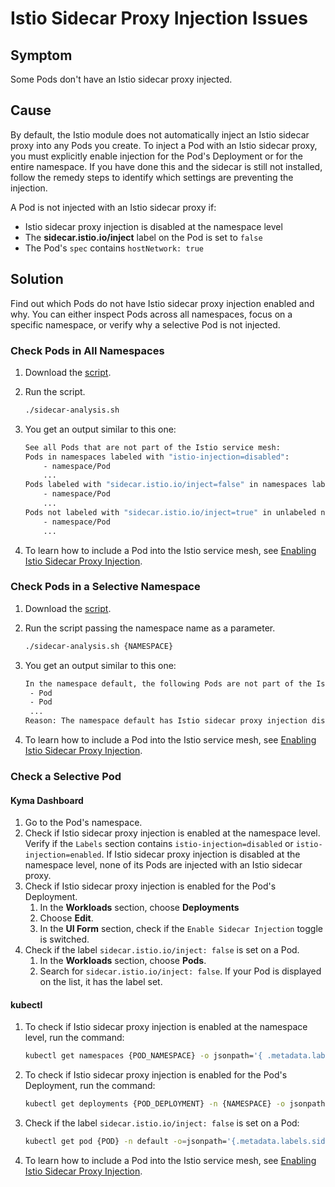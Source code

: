 # Istio Sidecar Proxy Injection Issues

## Symptom

Some Pods don't have an Istio sidecar proxy injected.

## Cause

By default, the Istio module does not automatically inject an Istio sidecar proxy into any Pods you create. To inject a Pod with an Istio sidecar proxy, you must explicitly enable injection for the Pod's Deployment or for the entire namespace. If you have done this and the sidecar is still not installed, follow the remedy steps to identify which settings are preventing the injection.

A Pod is not injected with an Istio sidecar proxy if:
- Istio sidecar proxy injection is disabled at the namespace level
- The **sidecar.istio.io/inject** label on the Pod is set to `false`
- The Pod's `spec` contains `hostNetwork: true`

## Solution

Find out which Pods do not have Istio sidecar proxy injection enabled and why. You can either inspect Pods across all namespaces, focus on a specific namespace, or verify why a selective Pod is not injected.

### Check Pods in All Namespaces

1. Download the [script](../../assets/sidecar-analysis.sh).
2. Run the script.

    ```bash
    ./sidecar-analysis.sh
    ```

3. You get an output similar to this one:

    ```bash
    See all Pods that are not part of the Istio service mesh:
    Pods in namespaces labeled with "istio-injection=disabled":
        - namespace/Pod
        ...
    Pods labeled with "sidecar.istio.io/inject=false" in namespaces labeled with "istio-injection=enabled":
        - namespace/Pod
        ...
    Pods not labeled with "sidecar.istio.io/inject=true" in unlabeled namespaces:
        - namespace/Pod
        ...
    ```
4. To learn how to include a Pod into the Istio service mesh, see [Enabling Istio Sidecar Proxy Injection](../tutorials/01-40-enable-sidecar-injection.md).

### Check Pods in a Selective Namespace

1. Download the [script](../../assets/sidecar-analysis.sh).
2. Run the script passing the namespace name as a parameter.

    ```bash
    ./sidecar-analysis.sh {NAMESPACE}
    ```

3. You get an output similar to this one:

    ```bash
    In the namespace default, the following Pods are not part of the Istio service mesh:
     - Pod
     - Pod
     ...
    Reason: The namespace default has Istio sidecar proxy injection disabled, so none of its Pods have been injected with an Istio sidecar proxy.
    ```
4. To learn how to include a Pod into the Istio service mesh, see [Enabling Istio Sidecar Proxy Injection](../tutorials/01-40-enable-sidecar-injection.md).

### Check a Selective Pod

<!-- tabs:start -->

#### Kyma Dashboard

1. Go to the Pod's namespace.
2. Check if Istio sidecar proxy injection is enabled at the namespace level.
    Verify if the `Labels` section contains `istio-injection=disabled` or `istio-injection=enabled`. If Istio sidecar proxy injection is disabled at the namespace level, none of its Pods are injected with an Istio sidecar proxy.
3. Check if Istio sidecar proxy injection is enabled for the Pod's Deployment.
   1. In the **Workloads** section, choose **Deployments**
   2. Choose **Edit**. 
   3. In the **UI Form** section, check if the `Enable Sidecar Injection` toggle is switched.
4. Check if the label `sidecar.istio.io/inject: false` is set on a Pod.
   1. In the **Workloads** section, choose **Pods**.
   2. Search for `sidecar.istio.io/inject: false`. 
   If your Pod is displayed on the list, it has the label set.

#### kubectl

1. To check if Istio sidecar proxy injection is enabled at the namespace level, run the command:

    ```bash
    kubectl get namespaces {POD_NAMESPACE} -o jsonpath='{ .metadata.labels.istio-injection }'
    ```

2. To check if Istio sidecar proxy injection is enabled for the Pod's Deployment, run the command:

    ```bash
    kubectl get deployments {POD_DEPLOYMENT} -n {NAMESPACE} -o jsonpath='{ .spec.template.metadata.labels }'
    ```
3. Check if the label `sidecar.istio.io/inject: false` is set on a Pod:
    ```bash
    kubectl get pod {POD} -n default -o=jsonpath='{.metadata.labels.sidecar\.istio\.io/inject}
    ```
4. To learn how to include a Pod into the Istio service mesh, see [Enabling Istio Sidecar Proxy Injection](https://help.sap.com/docs/btp/sap-business-technology-platform-internal/enabling-istio-sidecar-proxy?locale=en-US&state=DRAFT&version=Internal).

<!-- tabs:end -->
